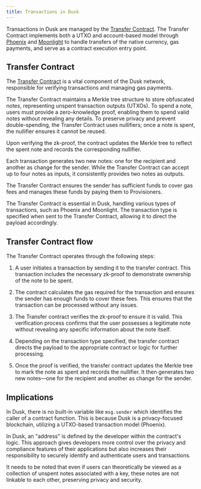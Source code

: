 ```yaml
---
title: Transactions in Dusk
---
```


Transactions in Dusk are managed by the <a href="https://github.com/dusk-network/rusk/tree/master/contracts/transfer" target="_blank">Transfer Contract</a>. The Transfer Contract implements both a UTXO and account-based model through [Phoenix](/learn/dusk-protocol/transaction_models/phoenix) and [Moonlight](/learn/dusk-protocol/transaction_models/moonlight) to handle transfers of the native currency, gas payments, and serve as a contract execution entry point.

## Transfer Contract

The <a href="https://github.com/dusk-network/rusk/tree/master/contracts/transfer" target="_blank">Transfer Contract</a> is a vital component of the Dusk network, responsible for verifying transactions and managing gas payments.

The Transfer Contract maintains a Merkle tree structure to store obfuscated notes, representing unspent transaction outputs (UTXOs).
To spend a note, users must provide a zero-knowledge proof, enabling them to spend valid notes without revealing any details.
To preserve privacy and prevent double-spending, the Transfer Contract uses nullifiers; once a note is spent, the nullifier ensures it cannot be reused.

Upon verifying the zk-proof, the contract updates the Merkle tree to reflect the spent note and records the corresponding nullifier.

Each transaction generates two new notes: one for the recipient and another as change for the sender. While the Transfer Contract can accept up to four notes as inputs, it consistently provides two notes as outputs.

The Transfer Contract ensures the sender has sufficient funds to cover gas fees and manages these funds by paying them to Provisioners.

The Transfer Contract is essential in Dusk, handling various types of transactions, such as Phoenix and Moonlight. The transaction type is specified when sent to the Transfer Contract, allowing it to direct the payload accordingly.

## Transfer Contract flow

The Transfer Contract operates through the following steps:

1) A user initiates a transaction by sending it to the transfer contract. This transaction includes the necessary zk-proof to demonstrate ownership of the note to be spent.

2) The contract calculates the gas required for the transaction and ensures the sender has enough funds to cover these fees. This ensures that the transaction can be processed without any issues.

3) The Transfer contract verifies the zk-proof to ensure it is valid. This verification process confirms that the user possesses a legitimate note without revealing any specific information about the note itself.

4) Depending on the transaction type specified, the transfer contract directs the payload to the appropriate contract or logic for further processing.

5) Once the proof is verified, the transfer contract updates the Merkle tree to mark the note as spent and records the nullifier. It then generates two new notes—one for the recipient and another as change for the sender.

## Implications

In Dusk, there is no built-in variable like `msg.sender` which identifies the caller of a contract function. This is because Dusk is a privacy-focused blockchain, utilizing a UTXO-based transaction model (Phoenix).

In Dusk, an "address" is defined by the developer within the contract's logic. This approach gives developers more control over the privacy and compliance features of their applications but also increases their responsibility to securely identify and authenticate users and transactions.

It needs to be noted that even if users can theoretically be viewed as a collection of unspent notes associated with a key, these notes are not linkable to each other, preserving privacy and security.
